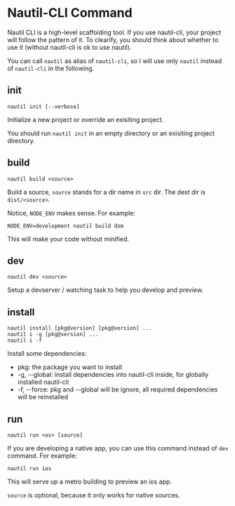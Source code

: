 # Nautil-CLI Command

Nautil CLI is a high-level scaffolding tool. If you use nautil-cli, your project will follow the pattern of it. To clearify, you should think about whether to use it (without nautil-cli is ok to use nautil).

You can call `nautil` as alias of `nautil-cli`, so I will use only `nautil` instead of `nautil-cli` in the following.

## init

```
nautil init [--verbose]
```

Initialize a new project or override an exisiting project.

You should run `nautil init` in an empty directory or an exisiting project directory.

## build

```
nautil build <source>
```

Build a source, `source` stands for a dir name in `src` dir. The dest dir is `dist/<source>`.

Notice, `NODE_ENV` makes sense. For example:

```
NODE_ENV=development nautil build dom
```

This will make your code without minified.

## dev

```
nautil dev <source>
```

Setup a devserver / watching task to help you develop and preview.

## install

```
nautil install [pkg@version] [pkg@version] ...
nautil i -g [pkg@version] ...
nautil i -f
```

Install some dependencies:

- pkg: the package you want to install
- -g, --global: install dependencies into nautil-cli inside, for globally installed nautil-cli
- -f, --force: pkg and --global will be ignore, all required dependencies will be reinstalled

## run

```
nautil run <os> [source]
```

If you are developing a native app, you can use this command instead of `dev` command. For example:

```
nautil run ios
```

This will serve up a metro building to preview an ios app.

`source` is optional, because it only works for native sources.
